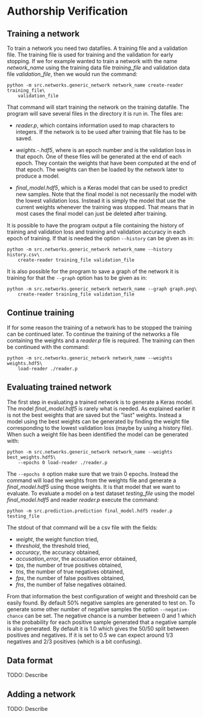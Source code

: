 # Authorship Verification

## Training a network

To train a network you need two datafiles. A training file and a validation
file. The training file is used for training and the validation for early
stopping. If we for example wanted to train a network with the name
*network_name* using the training data file *training_file* and validation
data file *validation_file*, then we would run the command:

```
python -m src.networks.generic_network network_name create-reader training_file\
    validation_file
```

That command will start training the network on the training datafile. The
program will save several files in the directory it is run in. The files are:

 * *reader.p*, which contains information used to map characters to integers.
   If the network is to be used after training that file has to be saved.

 * *weights.<e>-<vl>.hdf5*, where <e> is an epoch number and <vl> is the
   validation loss in that epoch. One of these files will be generated at the
   end of each epoch. They contain the weights that have been computed at the
   end of that epoch. The weights can then be loaded by the network later to
   produce a model.

 * *final_model.hdf5*, which is a Keras model that can be used to predict new
   samples. Note that the final model is not necessarily the model with the
   lowest validation loss. Instead it is simply the model that use the current
   weights whenever the training was stopped. That means that in most cases the
   final model can just be deleted after training.

It is possible to have the program output a file containing the history of
training and validation loss and training and validation accuracy in each epoch
of training. If that is needed the option `--history` can be given as in:

```
python -m src.networks.generic_network network_name --history history.csv\
    create-reader training_file validation_file
```

It is also possible for the program to save a graph of the network it is
training for that the `--graph` option has to be given as in:

```
python -m src.networks.generic_network network_name --graph graph.png\
    create-reader training_file validation_file
```

## Continue training

If for some reason the training of a network has to be stopped the training can
be continued later. To continue the training of the networks a file containing
the weights and a *reader.p* file is required. The training can then be
continued with the command:

```
python -m src.networks.generic_network network_name --weights weights.hdf5\
    load-reader ./reader.p
```

## Evaluating trained network

The first step in evaluating a trained network is to generate a Keras model.
The model *final_model.hdf5* is rarely what is needed. As explained earlier it
is not the best weights that are saved but the "last" weights. Instead a model
using the best weights can be generated by finding the weight file corresponding
to the lowest validation loss (maybe by using a history file). When such a
weight file has been identified the model can be generated with:

```
python -m src.networks.generic_network network_name --weights best_weights.hdf5\
    --epochs 0 load-reader ./reader.p
```

The `--epochs 0` option make sure that we train 0 epochs. Instead the command
will load the weights from the weights file and generate a *final_model.hdf5*
using those weights. It is that model that we want to evaluate. To evaluate a
model on a test dataset *testing_file* using the model *final_model.hdf5* and
reader *reader.p* execute the command:

```
python -m src.prediction.prediction final_model.hdf5 reader.p testing_file
```

The stdout of that command will be a csv file with the fields:

 * *weight*, the weight function tried,
 * *threshold*, the threshold tried,
 * *accuracy*, the accuracy obtained,
 * *accusation_error*, the accusation error obtained,
 * *tps*, the number of true positives obtained,
 * *tns*, the number of true negatives obtained,
 * *fps*, the number of false positives obtained,
 * *fns*, the number of false negatives obtained.

From that information the best configuration of weight and threshold can be
easily found. By default 50% negative samples are generated to test on. To
generate some other number of negative samples the option `--negative-chance`
can be set. The negative chance is a number between 0 and 1 which is the
probability for each positive sample generated that a negative sample is also
generated. By default it is 1.0 which gives the 50/50 split between positives
and negatives. If it is set to 0.5 we can expect around 1/3 negatives and 2/3
positives (which is a bit confusing).

## Data format

TODO: Describe

## Adding a network

TODO: Describe
